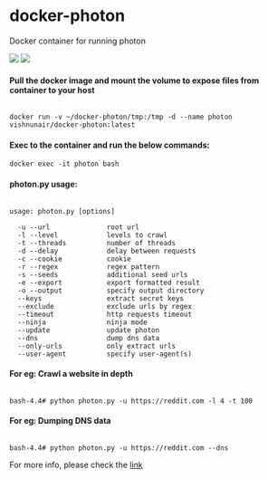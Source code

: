# docker-photon
Docker container for running photon

[![](https://images.microbadger.com/badges/image/vishnunair/docker-photon.svg)](https://microbadger.com/images/vishnunair/docker-photon "Get your own image badge on microbadger.com")
[![](https://images.microbadger.com/badges/version/vishnunair/docker-photon.svg)](https://microbadger.com/images/vishnunair/docker-photon "Get your own version badge on microbadger.com")

#### Pull the docker image and mount the volume to expose files from container to your host

```

docker run -v ~/docker-photon/tmp:/tmp -d --name photon vishnunair/docker-photon:latest

```

#### Exec to the container and run the below commands:

```
docker exec -it photon bash

```

#### photon.py usage:

```

usage: photon.py [options]

  -u --url              root url
  -l --level            levels to crawl
  -t --threads          number of threads
  -d --delay            delay between requests
  -c --cookie           cookie
  -r --regex            regex pattern
  -s --seeds            additional seed urls
  -e --export           export formatted result
  -o --output           specify output directory
  --keys                extract secret keys
  --exclude             exclude urls by regex
  --timeout             http requests timeout
  --ninja               ninja mode
  --update              update photon
  --dns                 dump dns data
  --only-urls           only extract urls
  --user-agent          specify user-agent(s)

```

#### For eg: Crawl a website in depth

```

bash-4.4# python photon.py -u https://reddit.com -l 4 -t 100

```

#### For eg: Dumping DNS data

```

bash-4.4# python photon.py -u https://reddit.com --dns

```

For more info, please check the [link](https://github.com/s0md3v/Photon)
